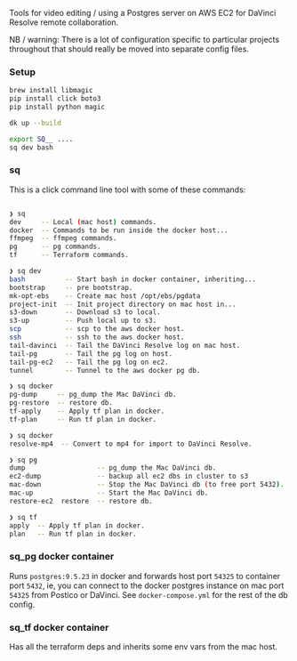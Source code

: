 Tools for video editing / using a Postgres server on AWS EC2 for DaVinci Resolve remote collaboration.

NB / warning: There is a lot of configuration specific to particular projects throughout that should really be moved into separate config files.

### Setup

```sh
brew install libmagic
pip install click boto3
pip install python magic

dk up --build

export SQ__ ....
sq dev bash

```

### sq

This is a click command line tool with some of these commands:

```sh

❯ sq
dev     -- Local (mac host) commands.
docker  -- Commands to be run inside the docker host...
ffmpeg  -- ffmpeg commands.
pg      -- pg commands.
tf      -- Terraform commands.

❯ sq dev
bash          -- Start bash in docker container, inheriting...
bootstrap     -- pre bootstrap.
mk-opt-ebs    -- Create mac host /opt/ebs/pgdata
project-init  -- Init project directory on mac host in...
s3-down       -- Download s3 to local.
s3-up         -- Push local up to s3.
scp           -- scp to the aws docker host.
ssh           -- ssh to the aws docker host.
tail-davinci  -- Tail the DaVinci Resolve log on mac host.
tail-pg       -- Tail the pg log on host.
tail-pg-ec2   -- Tail the pg log on ec2.
tunnel        -- Tunnel to the aws docker pg db.

❯ sq docker
pg-dump     -- pg_dump the Mac DaVinci db.
pg-restore  -- restore db.
tf-apply    -- Apply tf plan in docker.
tf-plan     -- Run tf plan in docker.

❯ sq docker
resolve-mp4  -- Convert to mp4 for import to DaVinci Resolve.

❯ sq pg
dump                  -- pg_dump the Mac DaVinci db.
ec2-dump              -- backup all ec2 dbs in cluster to s3
mac-down              -- Stop the Mac DaVinci db (to free port 5432).
mac-up                -- Start the Mac DaVinci db.
restore-ec2  restore  -- restore db.

❯ sq tf
apply  -- Apply tf plan in docker.
plan   -- Run tf plan in docker.

```

### sq_pg docker container

Runs `postgres:9.5.23` in docker and forwards host port `54325` to container port `5432`, ie, you can connect to the docker postgres instance on mac port `54325` from Postico or DaVinci. See `docker-compose.yml` for the rest of the db config.

### sq_tf docker container

Has all the terraform deps and inherits some env vars from the mac host.
